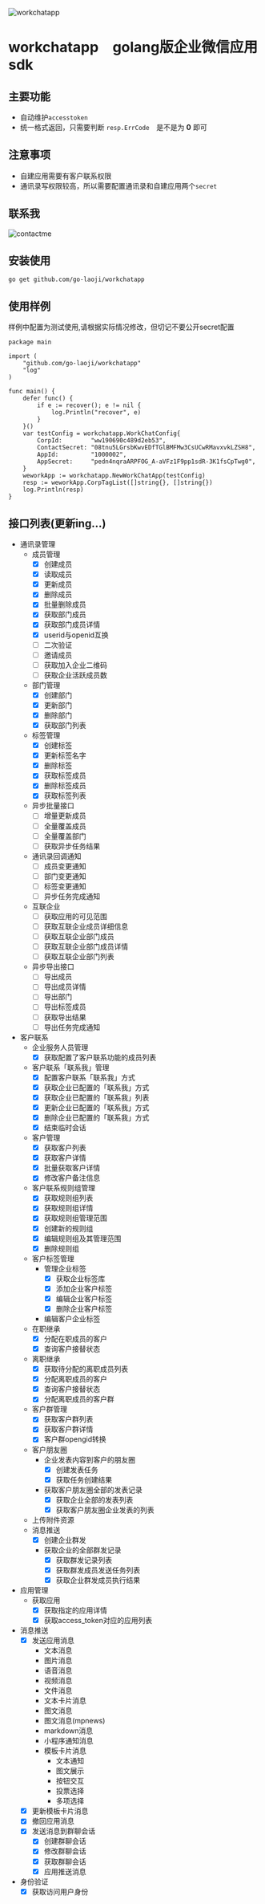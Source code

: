 ![workchatapp](./logo.png)

# workchatapp　golang版企业微信应用sdk

## 主要功能

- 自动维护`accesstoken`
- 统一格式返回，只需要判断 `resp.ErrCode`　是不是为 **0** 即可

## 注意事项

- 自建应用需要有客户联系权限
- 通讯录写权限较高，所以需要配置通讯录和自建应用两个`secret`

## 联系我

![contactme](./contact_me.jpeg)


## 安装使用

    go get github.com/go-laoji/workchatapp

## 使用样例

样例中配置为测试使用,请根据实际情况修改，但切记不要公开secret配置

    package main

    import (
        "github.com/go-laoji/workchatapp"
        "log"
    )
    
    func main() {
        defer func() {
            if e := recover(); e != nil {
                log.Println("recover", e)
            }
        }()
        var testConfig = workchatapp.WorkChatConfig{
            CorpId:        "ww190690c489d2eb53",
            ContactSecret: "08tnu5LGrsbKwvEDfTGlBMFMw3CsUCwRMavxvkLZSH8",
            AppId:         "1000002",
            AppSecret:     "pedn4nqraARPFOG_A-aVFz1F9pp1sdR-3K1fsCpTwg0",
        }
        weworkApp := workchatapp.NewWorkChatApp(testConfig)
        resp := weworkApp.CorpTagList([]string{}, []string{})
        log.Println(resp)
    }



## 接口列表(更新ing...)

- 通讯录管理
    - 成员管理
      - [x] 创建成员
      - [x] 读取成员
      - [x] 更新成员
      - [x] 删除成员
      - [x] 批量删除成员
      - [x] 获取部门成员
      - [x] 获取部门成员详情
      - [x] userid与openid互换
      - [ ] 二次验证
      - [ ] 邀请成员
      - [ ] 获取加入企业二维码
      - [ ] 获取企业活跃成员数
    - 部门管理
      - [x] 创建部门
      - [x] 更新部门
      - [x] 删除部门
      - [x] 获取部门列表
    - 标签管理
      - [x] 创建标签
      - [x] 更新标签名字
      - [x] 删除标签
      - [x] 获取标签成员
      - [x] 删除标签成员
      - [x] 获取标签列表
    - 异步批量接口
      - [ ] 增量更新成员
      - [ ] 全量覆盖成员
      - [ ] 全量覆盖部门
      - [ ] 获取异步任务结果
    - 通讯录回调通知
      - [ ] 成员变更通知
      - [ ] 部门变更通知
      - [ ] 标签变更通知
      - [ ] 异步任务完成通知
    - 互联企业
      - [ ] 获取应用的可见范围
      - [ ] 获取互联企业成员详细信息
      - [ ] 获取互联企业部门成员
      - [ ] 获取互联企业部门成员详情
      - [ ] 获取互联企业部门列表
    - 异步导出接口
      - [ ] 导出成员
      - [ ] 导出成员详情
      - [ ] 导出部门
      - [ ] 导出标签成员
      - [ ] 获取导出结果
      - [ ] 导出任务完成通知

- 客户联系
    - 企业服务人员管理
      - [x] 获取配置了客户联系功能的成员列表
    - 客户联系「联系我」管理
      - [x] 配置客户联系「联系我」方式
      - [x] 获取企业已配置的「联系我」方式
      - [x] 获取企业已配置的「联系我」列表
      - [x] 更新企业已配置的「联系我」方式
      - [x] 删除企业已配置的「联系我」方式
      - [x] 结束临时会话
    - 客户管理
      - [x] 获取客户列表
      - [x] 获取客户详情
      - [x] 批量获取客户详情
      - [x] 修改客户备注信息
    - 客户联系规则组管理
      - [x] 获取规则组列表
      - [x] 获取规则组详情
      - [x] 获取规则组管理范围
      - [x] 创建新的规则组
      - [x] 编辑规则组及其管理范围
      - [x] 删除规则组
    - 客户标签管理
        - 管理企业标签
          - [x] 获取企业标签库
          - [x] 添加企业客户标签
          - [x] 编辑企业客户标签
          - [x] 删除企业客户标签
        - 编辑客户企业标签
    - 在职继承
      - [x] 分配在职成员的客户
      - [x] 查询客户接替状态
    - 离职继承
      - [x] 获取待分配的离职成员列表
      - [x] 分配离职成员的客户
      - [x] 查询客户接替状态
      - [x] 分配离职成员的客户群
    - 客户群管理
        - [x] 获取客户群列表
        - [x] 获取客户群详情
        - [x] 客户群opengid转换
    - 客户朋友圈
      - 企业发表内容到客户的朋友圈
          - [x] 创建发表任务
          - [x] 获取任务创建结果
      - 获取客户朋友圈全部的发表记录
          - [x] 获取企业全部的发表列表
          - [x] 获取客户朋友圈企业发表的列表
    - 上传附件资源
    - 消息推送
      - [x] 创建企业群发
      - 获取企业的全部群发记录
          - [x] 获取群发记录列表
          - [x] 获取群发成员发送任务列表
          - [x] 获取企业群发成员执行结果
- 应用管理
  - 获取应用
    - [x] 获取指定的应用详情
    - [x] 获取access_token对应的应用列表
- 消息推送
  - [x] 发送应用消息
    - 文本消息
    - 图片消息
    - 语音消息
    - 视频消息
    - 文件消息
    - 文本卡片消息
    - 图文消息
    - 图文消息(mpnews)
    - markdown消息
    - 小程序通知消息
    - 模板卡片消息
      - 文本通知
      - 图文展示
      - 按钮交互
      - 投票选择
      - 多项选择
  - [x] 更新模板卡片消息
  - [x] 撤回应用消息
  - [x] 发送消息到群聊会话
    - [x] 创建群聊会话
    - [x] 修改群聊会话
    - [x] 获取群聊会话
    - [x] 应用推送消息
- 身份验证
    - [x] 获取访问用户身份